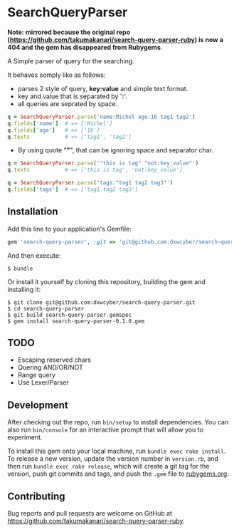 # SearchQueryParser

**Note: mirrored because the original repo (https://github.com/takumakanari/search-query-parser-ruby) is now a 404 and the gem has disappeared from Rubygems**.

A Simple parser of query for the searching.

It behaves somply like as follows:

- parses 2 style of query, **key:value** and simple text format.
 - key and value that is separated by '**:**'.
 - all queries are seprated by space.

```ruby
q = SearchQueryParser.parse('name:Michel age:16 tag1 tag2')
q.fields['name']  # => ['Michel']
q.fields['age']   # => ['16']
q.texts           # => ['tag1', 'tag2']
```

- By using quote "**"**", that can be ignoring space and separator char.

```ruby
q = SearchQueryParser.parse('"this is tag" "not:key_value"')
q.texts           # => ['this is tag', 'not:key_value']

q = SearchQueryParser.parse('tags:"tag1 tag2 tag3"')
q.fields['tags']  # => ['tag1 tag2 tag3']
```

## Installation

Add this line to your application's Gemfile:

```ruby
gem 'search-query-parser', :git => 'git@github.com:dxwcyber/search-query-parser.git'
```

And then execute:

    $ bundle

Or install it yourself by cloning this repository, building the gem and installing it:

    $ git clone git@github.com:dxwcyber/search-query-parser.git
    $ cd search-query-parser
    $ git build search-query-parser.gemspec
    $ gem install search-query-parser-0.1.0.gem

## TODO

- Escaping reserved chars
- Quering AND/OR/NOT
- Range query
- Use Lexer/Parser

## Development

After checking out the repo, run `bin/setup` to install dependencies. You can also run `bin/console` for an interactive prompt that will allow you to experiment.

To install this gem onto your local machine, run `bundle exec rake install`. To release a new version, update the version number in `version.rb`, and then run `bundle exec rake release`, which will create a git tag for the version, push git commits and tags, and push the `.gem` file to [rubygems.org](https://rubygems.org).

## Contributing

Bug reports and pull requests are welcome on GitHub at https://github.com/takumakanari/search-query-parser-ruby.
